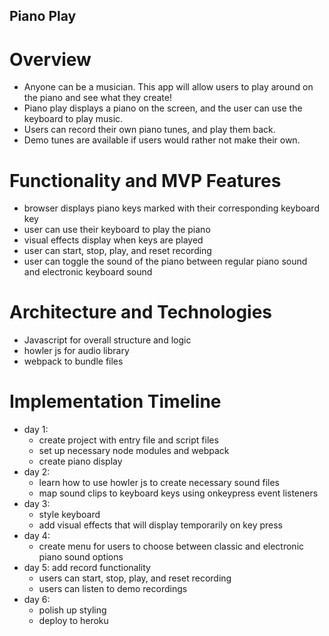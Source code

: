 ## Piano Play

# Overview
* Anyone can be a musician. This app will allow users to play around on the piano and see what they create!
* Piano play displays a piano on the screen, and the user can use the keyboard to play music.
* Users can record their own piano tunes, and play them back.
* Demo tunes are available if users would rather not make their own.
# Functionality and MVP Features
* browser displays piano keys marked with their corresponding keyboard key
* user can use their keyboard to play the piano
* visual effects display when keys are played
* user can start, stop, play, and reset recording
* user can toggle the sound of the piano between regular piano sound and electronic keyboard sound
# Architecture and Technologies
* Javascript for overall structure and logic
* howler js for audio library
* webpack to bundle files
# Implementation Timeline
* day 1:
    * create project with entry file and script files
    * set up necessary node modules and webpack
    * create piano display
* day 2:
    * learn how to use howler js to create necessary sound files
    * map sound clips to keyboard keys using onkeypress event listeners
* day 3:
    * style keyboard
    * add visual effects that will display temporarily on key press
* day 4:
    * create menu for users to choose between classic and electronic piano sound options
* day 5: add record functionality
    * users can start, stop, play, and reset recording
    * users can listen to demo recordings
* day 6:
    * polish up styling
    * deploy to heroku
